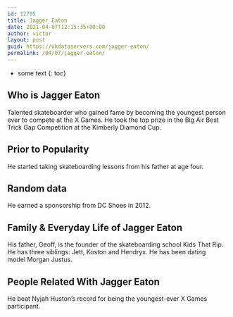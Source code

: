 ```yaml
---
id: 12795
title: Jagger Eaton
date: 2021-04-07T12:15:35+00:00
author: victor
layout: post
guid: https://ukdataservers.com/jagger-eaton/
permalink: /04/07/jagger-eaton/
---
```


* some text
{: toc}


## Who is Jagger Eaton



Talented skateboarder who gained fame by becoming the youngest person ever to compete at the X Games. He took the top prize in the Big Air Best Trick Gap Competition at the Kimberly Diamond Cup.

                
                
                
## Prior to Popularity



He started taking skateboarding lessons from his father at age four.

                
                
                
## Random data



He earned a sponsorship from DC Shoes in 2012.

                
                
                
## Family & Everyday Life of Jagger Eaton



His father, Geoff, is the founder of the skateboarding school Kids That Rip. He has three siblings: Jett, Koston and Hendryx. He has been dating model Morgan Justus.

                
                
                
## People Related With Jagger Eaton



He beat Nyjah Huston&#8217;s record for being the youngest-ever X Games participant.

                
              
            
          
          
          